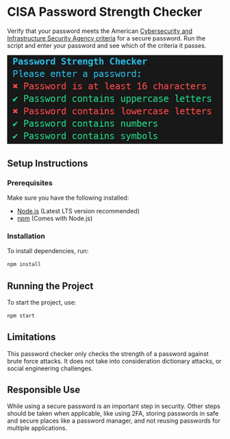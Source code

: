 # CISA Password Strength Checker
Verify that your password meets the American [Cybersecurity and Infrastructure Security Agency criteria](https://www.cisa.gov/secure-our-world/require-strong-passwords) for a secure password. Run the script and enter your password and see which of the criteria it passes.

![Example image](./example.png)

## Setup Instructions

### Prerequisites
Make sure you have the following installed:
- [Node.js](https://nodejs.org/) (Latest LTS version recommended)
- [npm](https://www.npmjs.com/) (Comes with Node.js)

### Installation
To install dependencies, run:

```sh
npm install
```

## Running the Project
To start the project, use:
```sh
npm start
```

## Limitations
This password checker only checks the strength of a password against brute force attacks. It does not take into consideration dictionary attacks, or social engineering challenges.

## Responsible Use
While using a secure password is an important step in security. Other steps should be taken when applicable, like using 2FA, storing passwords in safe and secure places like a password manager, and not reusing passwords for multiple applications.